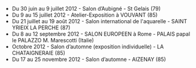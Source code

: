 
* Du 30 juin au 9 juillet 2012 - Salon d’Aubigné - St Gelais (79)
* Du 9 au 15 juillet 2012 - Atelier-Exposition à VOUVANT (85)
* Du 21 juillet au 19 août 2012 - Salon international de l'aquarelle - SAINT YRIEIX LA PERCHE (87)
* Du 8 au 12 septembre 2012 - SALON EUROPEEN à Rome - PALAIS papal le PALAZZO M.&nbsp;Marescotti (Italie)
* Octobre 2012 - Salon d’automne (exposition individuelle) - LA CHATAIGNERAIE (85)
* Du 17 au 25 novembre 2012 - Salon d’automne - AIZENAY (85)
